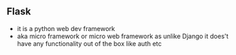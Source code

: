 ## Flask
- it is a python web dev framework
- aka micro framework or micro web framework as unlike Django it does't have any functionality out of the box like auth etc